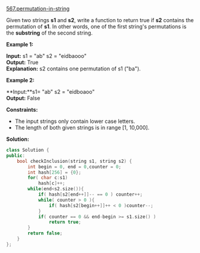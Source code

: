 [567.permutation-in-string](https://leetcode.com/problems/permutation-in-string/)  

Given two strings **s1** and **s2**, write a function to return true if **s2** contains the permutation of **s1**. In other words, one of the first string's permutations is the **substring** of the second string.

**Example 1:**

  
**Input:** s1 = "ab" s2 = "eidbaooo"  
**Output:** True  
**Explanation:** s2 contains one permutation of s1 ("ba").  

**Example 2:**

  
**Input:**s1= "ab" s2 = "eidboaoo"  
**Output:** False  

**Constraints:**

*   The input strings only contain lower case letters.
*   The length of both given strings is in range \[1, 10,000\].  



**Solution:**  

```cpp
class Solution {
public:
    bool checkInclusion(string s1, string s2) {
        int begin = 0, end = 0,counter = 0;
        int hash[256] = {0};
        for( char c:s1)
            hash[c]++;
        while(end<s2.size()){
            if( hash[s2[end++]]-- == 0 ) counter++;
            while( counter > 0 ){
                if( hash[s2[begin++]]++ < 0 )counter--;
            }
            if( counter == 0 && end-begin >= s1.size() )
                return true;
        }
        return false;
    }
};
```
      